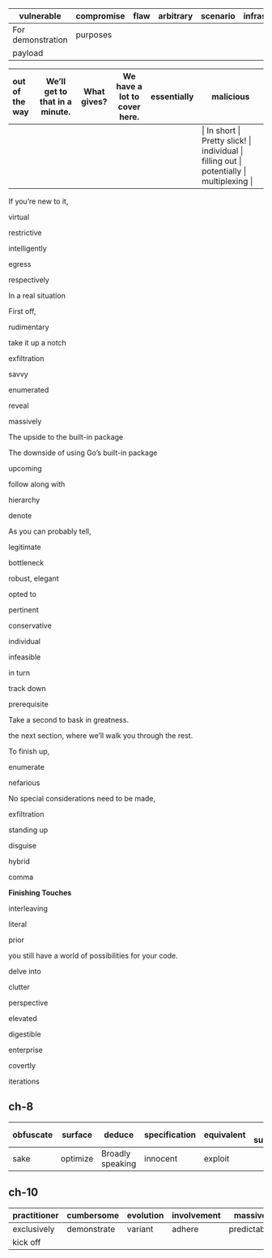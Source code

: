 | vulnerable        | compromise | flaw | arbitrary | scenario | infrastructure |
| ----------------- | ---------- | ---- | --------- | -------- | -------------- |
| For demonstration | purposes   |      |           |          |                |
| payload           |            |      |           |          |                |

| out of the way | We’ll get to that in a minute. | What gives? | We have a lot to cover here. | essentially | malicious                                                    |
| :------------- | ------------------------------ | ----------- | ---------------------------- | ----------- | ------------------------------------------------------------ |
|                |                                |             |                              |             | \| In short \| Pretty slick! \| individual \| filling out \| potentially \| multiplexing \| |

If you’re new to it, 

virtual

restrictive 

intelligently

egress

respectively

In a real situation

First off, 

rudimentary

take it up a notch

exfiltration

savvy

enumerated

reveal

massively

The upside to the built-in package

The downside of using Go’s built-in package

upcoming

follow along with

hierarchy

denote

As you can probably tell,

legitimate

bottleneck

 robust, elegant 

opted to

pertinent

conservative

individual

infeasible

in turn

track down

prerequisite

Take a second to bask in greatness.

the next section, where we’ll walk you through the rest.

To finish up,

enumerate

nefarious

No special considerations need to be made, 

exfiltration

standing up

disguise

hybrid

comma

**Finishing Touches**

interleaving

literal

prior

you still have a world of possibilities for your code.

delve into

clutter

perspective

elevated

digestible

enterprise

covertly

iterations

## ch-8

| obfuscate | surface  | deduce           | specification | equivalent | To summarize |
| --------- | -------- | ---------------- | ------------- | ---------- | ------------ |
| sake      | optimize | Broadly speaking | innocent      | exploit    |              |

## ch-10

| practitioner | cumbersome  | evolution | involvement | massive     | vulnerability |
| ------------ | ----------- | --------- | ----------- | ----------- | ------------- |
| exclusively  | demonstrate | variant   | adhere      | predictable | validating    |
| kick off     |             |           |             |             |               |



